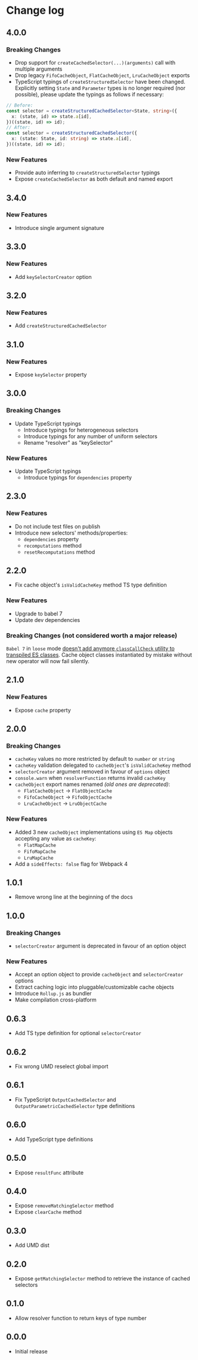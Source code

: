 # Change log

## 4.0.0

### Breaking Changes

- Drop support for `createCachedSelector(...)(arguments)` call with multiple arguments
- Drop legacy `FifoCacheObject`, `FlatCacheObject`, `LruCacheObject` exports
- TypeScript typings of `createStructuredSelector` have been changed. Explicitly setting `State` and `Parameter` types is no longer required (nor possible), please update the typings as follows if necessary:

```typescript
// Before:
const selector = createStructuredCachedSelector<State, string>({
  x: (state, id) => state.a[id],
})((state, id) => id);
// After:
const selector = createStructuredCachedSelector({
  x: (state: State, id: string) => state.a[id],
})((state, id) => id);
```

### New Features

- Provide auto inferring to `createStructuredSelector` typings
- Expose `createCachedSelector` as both default and named export

## 3.4.0

### New Features

- Introduce single argument signature

## 3.3.0

### New Features

- Add `keySelectorCreator` option

## 3.2.0

### New Features

- Add `createStructuredCachedSelector`

## 3.1.0

### New Features

- Expose `keySelector` property

## 3.0.0

### Breaking Changes

- Update TypeScript typings
  - Introduce typings for heterogeneous selectors
  - Introduce typings for any number of uniform selectors
  - Rename "resolver" as "keySelector"

### New Features

- Update TypeScript typings
  - Introduce typings for `dependencies` property

## 2.3.0

### New Features

- Do not include test files on publish
- Introduce new selectors' methods/properties:
  - `dependencies` property
  - `recomputations` method
  - `resetRecomputations` method

## 2.2.0

- Fix cache object's `isValidCacheKey` method TS type definition

### New Features

- Upgrade to babel 7
- Update dev dependencies

### Breaking Changes (not considered worth a major release)

`Babel 7` in `loose` mode [doesn't add anymore `classCallCheck` utility to transpiled ES classes](https://babeljs.io/blog/2018/08/27/7.0.0#output-options). Cache object classes instantiated by mistake without new operator will now fail silently.

## 2.1.0

### New Features

- Expose `cache` property

## 2.0.0

### Breaking Changes

- `cacheKey` values no more restricted by default to `number` or `string`
- `cacheKey` validation delegated to `cacheObject`'s `isValidCacheKey` method
- `selectorCreator` argument removed in favour of `options` object
- `console.warn` when `resolverFunction` returns invalid `cacheKey`
- `cacheObject` export names renamed _(old ones are deprecated)_:
  - `FlatCacheObject` -> `FlatObjectCache`
  - `FifoCacheObject` -> `FifoObjectCache`
  - `LruCacheObject` -> `LruObjectCache`

### New Features

- Added 3 new `cacheObject` implementations using `ES Map` objects accepting any value as `cacheKey`:
  - `FlatMapCache`
  - `FifoMapCache`
  - `LruMapCache`
- Add a `sideEffects: false` flag for Webpack 4

## 1.0.1

- Remove wrong line at the beginning of the docs

## 1.0.0

### Breaking Changes

- `selectorCreator` argument is deprecated in favour of an option object

### New Features

- Accept an option object to provide `cacheObject` and `selectorCreator` options
- Extract caching logic into pluggable/customizable cache objects
- Introduce `Rollup.js` as bundler
- Make compilation cross-platform

## 0.6.3

- Add TS type definition for optional `selectorCreator`

## 0.6.2

- Fix wrong UMD reselect global import

## 0.6.1

- Fix TypeScript `OutputCachedSelector` and `OutputParametricCachedSelector` type definitions

## 0.6.0

- Add TypeScript type definitions

## 0.5.0

- Expose `resultFunc` attribute

## 0.4.0

- Expose `removeMatchingSelector` method
- Expose `clearCache` method

## 0.3.0

- Add UMD dist

## 0.2.0

- Expose `getMatchingSelector` method to retrieve the instance of cached selectors

## 0.1.0

- Allow resolver function to return keys of type number

## 0.0.0

- Initial release
